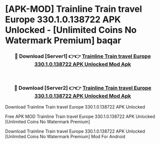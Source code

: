 # [APK-MOD] Trainline  Train travel Europe 330.1.0.138722 APK Unlocked - [Unlimited Coins No Watermark Premium] baqar



<div align="center">
<h3>🔴 Download [Server1] 👉👉 <a href="https://momento.my/?title=Trainline__Train_travel_Europe_330.1.0.138722_APK_Unlocked">Trainline  Train travel Europe 330.1.0.138722 APK Unlocked Mod Apk</a></h3><br>

<h3>🔴 Download [Server2] 👉👉 <a href="https://momento.my/?title=Trainline__Train_travel_Europe_330.1.0.138722_APK_Unlocked">Trainline  Train travel Europe 330.1.0.138722 APK Unlocked Mod Apk</a></h3>
</div>



Download Trainline  Train travel Europe 330.1.0.138722 APK Unlocked 

Free APK MOD Trainline  Train travel Europe 330.1.0.138722 APK Unlocked [Unlimited Coins No Watermark Premium]

Download Trainline  Train travel Europe 330.1.0.138722 APK Unlocked [Unlimited Coins No Watermark Premium] Mod For Android
